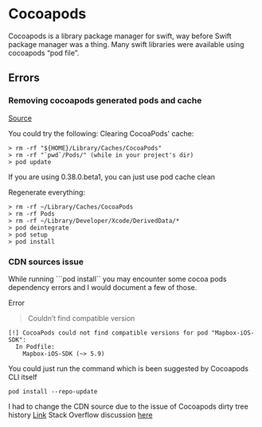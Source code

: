 # Cocoapods

Cocoapods is a library package manager for swift, way before Swift package manager was a thing. Many swift libraries were available using cocoapods “pod file”.

## Errors

### Removing cocoapods generated pods and cache

[Source](https://stackoverflow.com/questions/45306087/cocoapods-is-installing-old-pod-version)

You could try the following: Clearing CocoaPods' cache:

```text
> rm -rf "${HOME}/Library/Caches/CocoaPods"
> rm -rf "`pwd`/Pods/" (while in your project's dir)
> pod update
```

If you are using 0.38.0.beta1, you can just use pod cache clean

Regenerate everything:

```text
> rm -rf ~/Library/Caches/CocoaPods
> rm -rf Pods
> rm -rf ~/Library/Developer/Xcode/DerivedData/*
> pod deintegrate
> pod setup
> pod install
```

### CDN sources issue

While running ```pod install`` you may encounter some cocoa pods dependency errors and I would document a few of those.

Error

> Couldn’t find compatible version

```text
[!] CocoaPods could not find compatible versions for pod "Mapbox-iOS-SDK":
  In Podfile:
    Mapbox-iOS-SDK (~> 5.9)
```

You could just run the command which is been suggested by Cocoapods CLI itself

`pod install --repo-update`

I had to change the CDN source due to the issue of Cocoapods dirty tree history [Link](https://blog.cocoapods.org/CocoaPods-1.7.2/) Stack Overflow discussion [here](https://stackoverflow.com/a/58577253)

